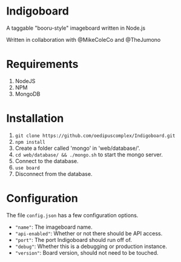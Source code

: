 # Indigoboard
A taggable "booru-style" imageboard written in Node.js

Written in collaboration with @MikeColeCo and @TheJumono

# Requirements
1. NodeJS
2. NPM
3. MongoDB

# Installation

1. `git clone https://github.com/oedipuscomplex/Indigoboard.git`
2. `npm install`
3. Create a folder called 'mongo' in 'web/database/'.
4. `cd web/database/ && ./mongo.sh` to start the mongo server.
5. Connect to the database.
6. `use board`
7. Disconnect from the database.

# Configuration
The file `config.json` has a few configuration options.

* `"name"`: The imageboard name.
* `"api-enabled"`: Whether or not there should be API access.
* `"port"`: The port Indigoboard should run off of.
* `"debug"`: Whether this is a debugging or production instance.
* `"version"`: Board version, should not need to be touched.
